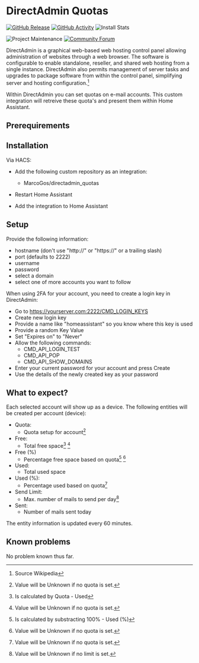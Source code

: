 # DirectAdmin Quotas

[![GitHub Release][releases-shield]][releases]
[![GitHub Activity][commits-shield]][commits]
![Install Stats][stats]

![Project Maintenance][maintenance-shield]
[![Community Forum][forum-shield]][forum]

DirectAdmin is a graphical web-based web hosting control panel allowing administration of websites through a web browser. The software is configurable to enable standalone, reseller, and shared web hosting from a single instance. DirectAdmin also permits management of server tasks and upgrades to package software from within the control panel, simplifying server and hosting configuration.[^3]

Within DirectAdmin you can set quotas on e-mail accounts. This custom integration will retreive these quota's and present them within Home Assistant.

## Prerequirements


## Installation

Via HACS:

- Add the following custom repository as an integration:

    - MarcoGos/directadmin_quotas

- Restart Home Assistant

- Add the integration to Home Assistant

## Setup

Provide the following information:

- hostname (don't use "http://" or "https://" or a trailing slash)
- port (defaults to 2222)
- username
- password
- select a domain
- select one of more accounts you want to follow

When using 2FA for your account, you need to create a login key in DirectAdmin:

- Go to https://yourserver.com:2222/CMD_LOGIN_KEYS
- Create new login key
- Provide a name like "homeassistant" so you know where this key is used
- Provide a random Key Value
- Set "Expires on" to "Never"
- Allow the following commands:
  - CMD_API_LOGIN_TEST
  - CMD_API_POP
  - CMD_API_SHOW_DOMAINS
- Enter your current password for your account and press Create
- Use the details of the newly created key as your password

## What to expect?

Each selected account will show up as a device.
The following entities will be created per account (device):

- Quota:
    - Quota setup for account[^4]
- Free:
    - Total free space[^1] [^4]
- Free (%)
    - Percentage free space based on quota[^2] [^4]
- Used:
    - Total used space
- Used (%): 
    - Percentage used based on quota[^4]
- Send Limit:
    - Max. number of mails to send per day[^5]
- Sent:
    - Number of mails sent today

The entity information is updated every 60 minutes.

## Known problems

No problem known thus far.

[^1]: Is calculated by Quota - Used
[^2]: Is calculated by substracting 100% - Used (%)
[^3]: Source Wikipedia
[^4]: Value will be Unknown if no quota is set.
[^5]: Value will be Unknown if no limit is set.

[commits-shield]: https://img.shields.io/github/commit-activity/y/MarcoGos/directadmin_quotas.svg?style=for-the-badge
[commits]: https://github.com/MarcoGos/directadmin_quotas/commits/main
[forum-shield]: https://img.shields.io/badge/community-forum-brightgreen.svg?style=for-the-badge
[forum]: https://community.home-assistant.io/
[maintenance-shield]: https://img.shields.io/badge/maintainer-%40MarcoGos-blue.svg?style=for-the-badge
[releases-shield]: https://img.shields.io/github/release/MarcoGos/directadmin_quotas.svg?style=for-the-badge
[releases]: https://github.com/MarcoGos/directadmin_quotas/releases
[stats]: https://img.shields.io/badge/dynamic/json?color=41BDF5&logo=home-assistant&label=integration%20usage&suffix=%20installs&cacheSeconds=15600&url=https://analytics.home-assistant.io/custom_integrations.json&query=$.directadmin_quotas.total&style=for-the-badge

